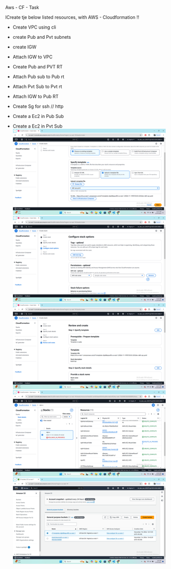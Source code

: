 Aws - CF - Task


ICreate tje below listed resources, with AWS - Cloudformation !!

- Create VPC using cli

- create Pub and Pvt subnets
- create IGW
- Attach IGW to VPC
- Create Pub and PVT RT
- Attach Pub sub to Pub rt
- Attach Pvt Sub to Pvt rt
- Attach IGW to Pub RT

- Create Sg for ssh // http
- Create a Ec2 in Pub Sub
- Create a Ec2 in Pvt Sub 
![preview](images/CFormation1.png)
![preview](images/CFormation2.png)
![preview](images/CFormation3.png)
![preview](images/CFormation4.png)
![preview](images/CFormation5.png)